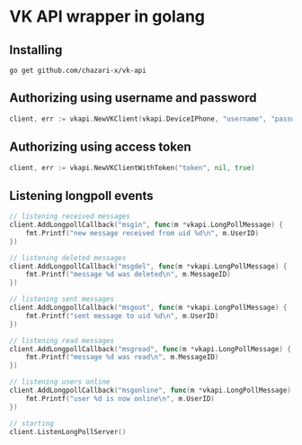# VK API wrapper in golang

## Installing

```
go get github.com/chazari-x/vk-api
```

## Authorizing using username and password

```go
client, err := vkapi.NewVKClient(vkapi.DeviceIPhone, "username", "password", true)
```

## Authorizing using access token

```go
client, err := vkapi.NewVKClientWithToken("token", nil, true)
```

## Listening longpoll events

```go
// listening received messages
client.AddLongpollCallback("msgin", func(m *vkapi.LongPollMessage) {
	fmt.Printf("new message received from uid %d\n", m.UserID)
})

// listening deleted messages
client.AddLongpollCallback("msgdel", func(m *vkapi.LongPollMessage) {
	fmt.Printf("message %d was deleted\n", m.MessageID)
})

// listening sent messages
client.AddLongpollCallback("msgout", func(m *vkapi.LongPollMessage) {
	fmt.Printf("sent message to uid %d\n", m.UserID)
})

// listening read messages
client.AddLongpollCallback("msgread", func(m *vkapi.LongPollMessage) {
	fmt.Printf("message %d was read\n", m.MessageID)
})

// listening users online
client.AddLongpollCallback("msgonline", func(m *vkapi.LongPollMessage) {
	fmt.Printf("user %d is now online\n", m.UserID)
})

// starting 
client.ListenLongPollServer()
```
